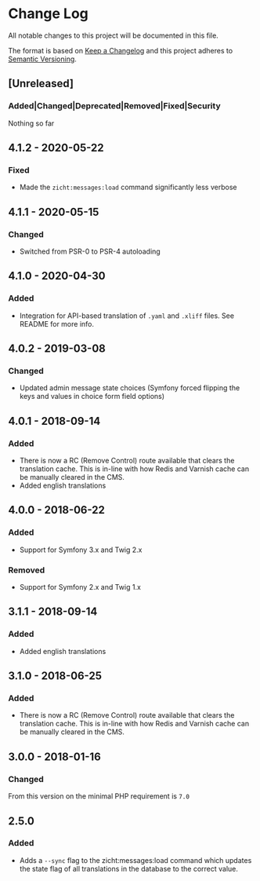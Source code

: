 # Change Log
All notable changes to this project will be documented in this file.

The format is based on [Keep a Changelog](http://keepachangelog.com/)
and this project adheres to [Semantic Versioning](http://semver.org/).

## [Unreleased]
### Added|Changed|Deprecated|Removed|Fixed|Security
Nothing so far

## 4.1.2 - 2020-05-22
### Fixed
- Made the `zicht:messages:load` command significantly less verbose

## 4.1.1 - 2020-05-15
### Changed
- Switched from PSR-0 to PSR-4 autoloading

## 4.1.0 - 2020-04-30
### Added
- Integration for API-based translation of `.yaml` and `.xliff` files. See README for more info.

## 4.0.2 - 2019-03-08
### Changed
- Updated admin message state choices (Symfony forced flipping the
  keys and values in choice form field options)

## 4.0.1 - 2018-09-14
### Added
- There is now a RC (Remove Control) route available that clears the
  translation cache. This is in-line with how Redis and Varnish cache
  can be manually cleared in the CMS.
- Added english translations

## 4.0.0 - 2018-06-22
### Added
- Support for Symfony 3.x and Twig 2.x
### Removed
- Support for Symfony 2.x and Twig 1.x

## 3.1.1 - 2018-09-14
### Added
- Added english translations

## 3.1.0 - 2018-06-25
### Added
- There is now a RC (Remove Control) route available that clears the
  translation cache.  This is in-line with how Redis and Varnish cache
  can be manually cleared in the CMS.

## 3.0.0 - 2018-01-16
### Changed
From this version on the minimal PHP requirement is `7.0`

## 2.5.0
### Added
* Adds a `--sync` flag to the zicht:messages:load command which updates the
  state flag of all translations in the database to the correct value.


